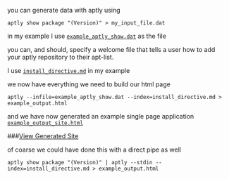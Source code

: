 you can generate data with aptly using

`aptly show package "(Version)" > my_input_file.dat` 


in my example I use [`example_aptly_show.dat`](./example_aptly_show.dat) as the file


you can, and should, specify a welcome file that tells a user how to add your aptly repository to their apt-list.


I use [`install_directive.md`](./install_directive.md) in my example

we now have everything we need to build our html page

`aptly --infile=example_aptly_show.dat --index=install_directive.md > example_output.html`

and we have now generated an example single page application [`example_output_site.html`](./example_output.html)

###[View Generated Site](https://joranbeasley.github.io/aptly2html/example_build/example_output.html)

of coarse we could have done this with a direct pipe as well

`aptly show package "(Version)" | aptly --stdin --index=install_directive.md > example_output.html`